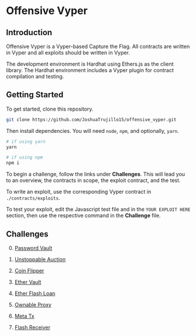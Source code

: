 # Offensive Vyper

## Introduction

Offensive Vyper is a Vyper-based Capture the Flag.
All contracts are written in Vyper and all exploits should be written in Vyper.

The development environment is Hardhat using Ethers.js as the client library.
The Hardhat environment includes a Vyper plugin for contract compilation and testing.

## Getting Started

To get started, clone this repository.

```bash
git clone https://github.com/JoshuaTrujillo15/offensive_vyper.git
```

Then install dependencies. You will need `node`, `npm`, and optionally, `yarn`.

```bash
# if using yarn
yarn

# if using npm
npm i
```

To begin a challenge, follow the links under **Challenges**.
This will lead you to an overview, the contracts in scope, the exploit contract, and the test.

To write an exploit, use the corresponding Vyper contract in `./contracts/exploits`.

To test your exploit, edit the Javascript test file and in the
`YOUR EXPLOIT HERE` section, then use the respective command in the
**Challenge** file.

## Challenges

0. [Password Vault](./docs/PasswordVault.md)

1. [Unstoppable Auction](./docs/UnstoppableAuction.md)

2. [Coin Flipper](./docs/CoinFlipper.md)

3. [Ether Vault](./docs/EtherVault.md)

4. [Ether Flash Loan](./docs/EtherFlashLoan.md)

5. [Ownable Proxy](./docs/OwnableProxy.md)

6. [Meta Tx](./docs/MetaTx.md)

7. [Flash Receiver](./docs/FlashReceiver.md)

